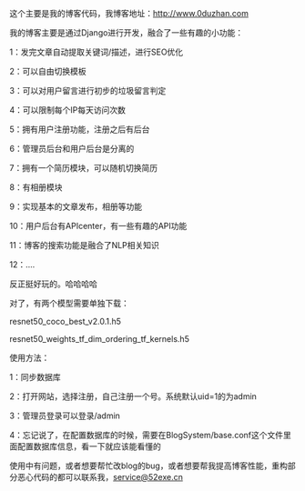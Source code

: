 这个主要是我的博客代码，我博客地址：http://www.0duzhan.com

我的博客主要是通过Django进行开发，融合了一些有趣的小功能：

1：发完文章自动提取关键词/描述，进行SEO优化

2：可以自由切换模板

3：可以对用户留言进行初步的垃圾留言判定

4：可以限制每个IP每天访问次数

5：拥有用户注册功能，注册之后有后台

6：管理员后台和用户后台是分离的

7：拥有一个简历模块，可以随机切换简历

8：有相册模块

9：实现基本的文章发布，相册等功能

10：用户后台有APIcenter，有一些有趣的API功能

11：博客的搜索功能是融合了NLP相关知识

12：....


反正挺好玩的。哈哈哈哈



对了，有两个模型需要单独下载：

resnet50_coco_best_v2.0.1.h5

resnet50_weights_tf_dim_ordering_tf_kernels.h5




使用方法：

1：同步数据库

2：打开网站，选择注册，自己注册一个号。系统默认uid=1的为admin

3：管理员登录可以登录/admin

4：忘记说了，在配置数据库的时候，需要在BlogSystem/base.conf这个文件里面配置数据库信息，看一下就应该能看懂的

使用中有问题，或者想要帮忙改blog的bug，或者想要帮我提高博客性能，重构部分恶心代码的都可以联系我，service@52exe.cn
